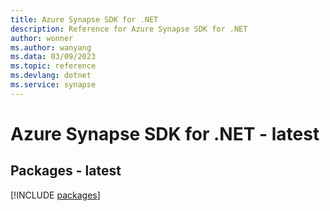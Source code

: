 ```yaml
---
title: Azure Synapse SDK for .NET
description: Reference for Azure Synapse SDK for .NET
author: wonner
ms.author: wanyang
ms.data: 03/09/2023
ms.topic: reference
ms.devlang: dotnet
ms.service: synapse
---
```

# Azure Synapse SDK for .NET - latest
## Packages - latest
[!INCLUDE [packages](synapse-index.md)]